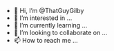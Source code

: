 - 👋 Hi, I’m @ThatGuyGilby
- 👀 I’m interested in ...
- 🌱 I’m currently learning ...
- 💞️ I’m looking to collaborate on ...
- 📫 How to reach me ...

<!---
ThatGuyGilby/ThatGuyGilby is a ✨ special ✨ repository because its `README.md` (this file) appears on your GitHub profile.
You can click the Preview link to take a look at your changes.
--->
